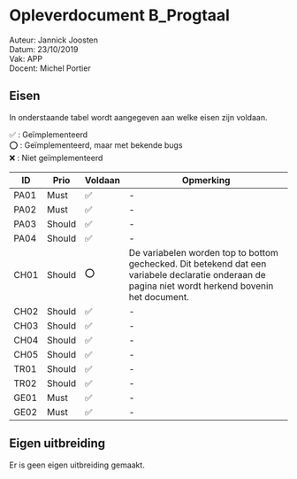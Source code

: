 # Opleverdocument B_Progtaal

Auteur: Jannick Joosten  
Datum: 23/10/2019  
Vak: APP  
Docent: Michel Portier

## Eisen

In onderstaande tabel wordt aangegeven aan welke eisen zijn voldaan. 

&#9989; : Geïmplementeerd  
&#11093; : Geïmplementeerd, maar met bekende bugs  
&#10060; : Niet geïmplementeerd

| ID   | Prio   | Voldaan  | Opmerking                                                    |
| ---- | ------ | -------- | ------------------------------------------------------------ |
| PA01 | Must   | &#9989;  | -                                                            |
| PA02 | Must   | &#9989;  | -                                                            |
| PA03 | Should | &#9989;  | -                                                            |
| PA04 | Should | &#9989;  | -                                                            |
| CH01 | Should | &#11093; | De variabelen worden top to bottom gechecked. Dit betekend dat een variabele declaratie onderaan de pagina niet wordt herkend bovenin het document. |
| CH02 | Should | &#9989;  | -                                                            |
| CH03 | Should | &#9989;  | -                                                            |
| CH04 | Should | &#9989;  | -                                                            |
| CH05 | Should | &#9989;  | -                                                            |
| TR01 | Should | &#9989;  | -                                                            |
| TR02 | Should | &#9989;  | -                                                            |
| GE01 | Must   | &#9989;  | -                                                            |
| GE02 | Must   | &#9989;  | -                                                            |

## Eigen uitbreiding

Er is geen eigen uitbreiding gemaakt.